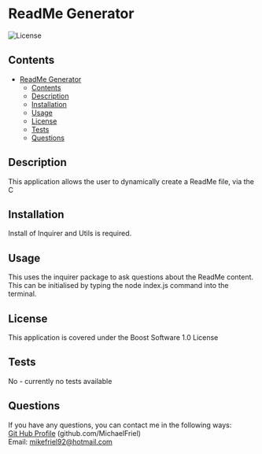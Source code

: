 # ReadMe Generator
![License](https://img.shields.io/badge/License-Boost_1.0-lightblue.svg)
## Contents
- [ReadMe Generator](#readme-generator)
  - [Contents](#contents)
  - [Description](#description)
  - [Installation](#installation)
  - [Usage](#usage)
  - [License](#license)
  - [Tests](#tests)
  - [Questions](#questions)

## Description
This application allows the user to dynamically create a ReadMe file, via the C

## Installation
Install of Inquirer and Utils is required.

## Usage
This uses the inquirer package to ask questions about the ReadMe content. This can be initialised by typing the node index.js command into the terminal.

## License
This application is covered under the Boost Software 1.0 License

## Tests
No - currently no tests available

## Questions
If you have any questions, you can contact me in the following ways:<br/>
[Git Hub Profile](https://github.com/MichaelFriel) (github.com/MichaelFriel)<br/>
Email: mikefriel92@hotmail.com
